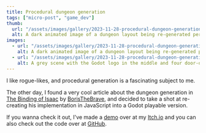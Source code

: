 ```yaml
---
title: Procedural dungeon generation
tags: ["micro-post", "game_dev"]
thumb:
  url: "/assets/images/gallery/2023-11-28-procedural-dungeon-generation/1.gif"
  alt: A dark animated image of a dungeon layout being re-generated periodically.
images:
  - url: "/assets/images/gallery/2023-11-28-procedural-dungeon-generation/1.gif"
    alt: A dark animated image of a dungeon layout being re-generated periodically.
  - url: "/assets/images/gallery/2023-11-28-procedural-dungeon-generation/2.png"
    alt: A grey scene with the Godot logo in the middle and four door-openings at each cardinal direction.
---
```


I like rogue-likes, and procedural generation is a fascinating subject to me.

The other day, I found a very cool article about the dungeon generation in [The Binding of Isaac](https://store.steampowered.com/app/113200/The_Binding_of_Isaac/) by [BorisTheBrave](https://www.boristhebrave.com/2020/09/12/dungeon-generation-in-binding-of-isaac/), and decided to take a shot at re-creating his implementation in JavaScript into a Godot playable version.

If you wanna check it out, I've made a [demo](https://kulugary.itch.io/procedural-dungeon-generator) over at my [Itch.io](https://kulugary.itch.io/) and you can also check out the code over at [GitHub](https://github.com/KuluGary/procedural-dungeon-generator).
